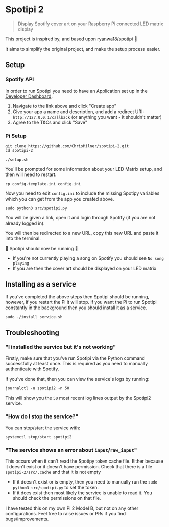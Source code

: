 # Spotipi 2
> Display Spotify cover art on your Raspberry Pi connected LED matrix display

This project is inspired by, and based upon [ryanwa18/spotipi](https://github.com/ryanwa18/spotipi) :pray:

It aims to simplify the original project, and make the setup process easier.

## Setup

### Spotify API

In order to run Spotipi you need to have an Application set up in the [Developer Dashboard](https://developer.spotify.com/dashboard/applications).

1. Navigate to the link above and click "Create app"
2. Give your app a name and description, and add a redirect URI: `http://127.0.0.1/callback` (or anything you want - it shouldn't matter)
3. Agree to the T&Cs and click "Save"  

### Pi Setup

```shell
git clone https://github.com/ChrisMilner/spotipi-2.git
cd spotipi-2

./setup.sh
```

You'll be prompted for some information about your LED Matrix setup, and then will need to restart.

```shell
cp config-template.ini config.ini
```

Now you need to edit `config.ini` to include the missing Spotipy variables which you can get from the app you created above.

```shell
sudo python3 src/spotipi.py
```

You will be given a link, open it and login through Spotify (if you are not already logged in).

You will then be redirected to a new URL, copy this new URL and paste it into the terminal.

:tada: Spotipi should now be running :tada:
 * If you're not currently playing a song on Spotify you should see `No song playing`
 * If you are then the cover art should be displayed on your LED matrix

## Installing as a service

If you've completed the above steps then Spotipi should be running, however, if you restart the Pi it will stop.
If you want the Pi to run Spotipi constantly in the background then you should install it as a service.

```shell
sudo ./install_service.sh
```

## Troubleshooting

### "I installed the service but it's not working"

Firstly, make sure that you've run Spotipi via the Python command successfully at least once.
This is required as you need to manually authenticate with Spotify. 

If you've done that, then you can view the service's logs by running:

```shell
journalctl -u spotipi2 -n 50
```

This will show you the `50` most recent log lines output by the Spotipi2 service.

### "How do I stop the service?"

You can stop/start the service with:

```shell
systemctl stop/start spotipi2
```

### "The service shows an error about `input`/`raw_input`"

This occurs when it can't read the Spotipy token cache file.
Either because it doesn't exist or it doesn't have permission.
Check that there is a file `spotipi-2/src/.cache` and that it is not empty
* If it doesn't exist or is empty, then you need to manually run the `sudo python3 src/spotipi.py` to set the token.
* If it does exist then most likely the service is unable to read it. You should check the permissions on that file.

I have tested this on my own Pi 2 Model B, but not on any other configurations.
Feel free to raise issues or PRs if you find bugs/improvements.
